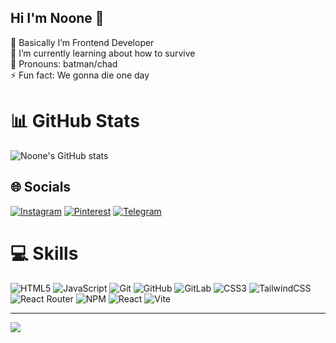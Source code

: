 ## Hi I'm Noone 👋

🍂 Basically I’m Frontend Developer<br />
🌱 I’m currently learning about how to survive<br />
🦇 Pronouns: batman/chad<br />
⚡ Fun fact: We gonna die one day<br />

# 📊 GitHub Stats

![Noone's GitHub stats](https://github-readme-stats.vercel.app/api?username=noonefr69&show_icons=true&theme=radical)<br/>



## 🌐 Socials
[![Instagram](https://img.shields.io/badge/Instagram-%23E4405F.svg?logo=Instagram&logoColor=white)](https://instagram.com/noonefr_69) [![Pinterest](https://img.shields.io/badge/Pinterest-%23E60023.svg?logo=Pinterest&logoColor=white)](https://pinterest.com/NothingInHereMyFriend) [![Telegram](https://img.shields.io/badge/Telegram-0088cc.svg?logo=Telegram&logoColor=white)](https://t.me/Litirily) 

# 💻 Skills
![HTML5](https://img.shields.io/badge/html5-%23E34F26.svg?style=for-the-badge&logo=html5&logoColor=white) ![JavaScript](https://img.shields.io/badge/javascript-%23323330.svg?style=for-the-badge&logo=javascript&logoColor=%23F7DF1E) ![Git](https://img.shields.io/badge/git-%23F05033.svg?style=for-the-badge&logo=git&logoColor=white) ![GitHub](https://img.shields.io/badge/github-%23121011.svg?style=for-the-badge&logo=github&logoColor=white) ![GitLab](https://img.shields.io/badge/gitlab-%23181717.svg?style=for-the-badge&logo=gitlab&logoColor=white) ![CSS3](https://img.shields.io/badge/css3-%231572B6.svg?style=for-the-badge&logo=css3&logoColor=white) ![TailwindCSS](https://img.shields.io/badge/tailwindcss-%2338B2AC.svg?style=for-the-badge&logo=tailwind-css&logoColor=white) ![React Router](https://img.shields.io/badge/React_Router-CA4245?style=for-the-badge&logo=react-router&logoColor=white) ![NPM](https://img.shields.io/badge/NPM-%23CB3837.svg?style=for-the-badge&logo=npm&logoColor=white) ![React](https://img.shields.io/badge/react-%2320232a.svg?style=for-the-badge&logo=react&logoColor=%2361DAFB) ![Vite](https://img.shields.io/badge/vite-%23646CFF.svg?style=for-the-badge&logo=vite&logoColor=white)

---
[![](https://visitcount.itsvg.in/api?id=noonefr69&icon=0&color=0)](https://visitcount.itsvg.in)



<!-- Proudly created with GPRM ( https://gprm.itsvg.in ) -->
